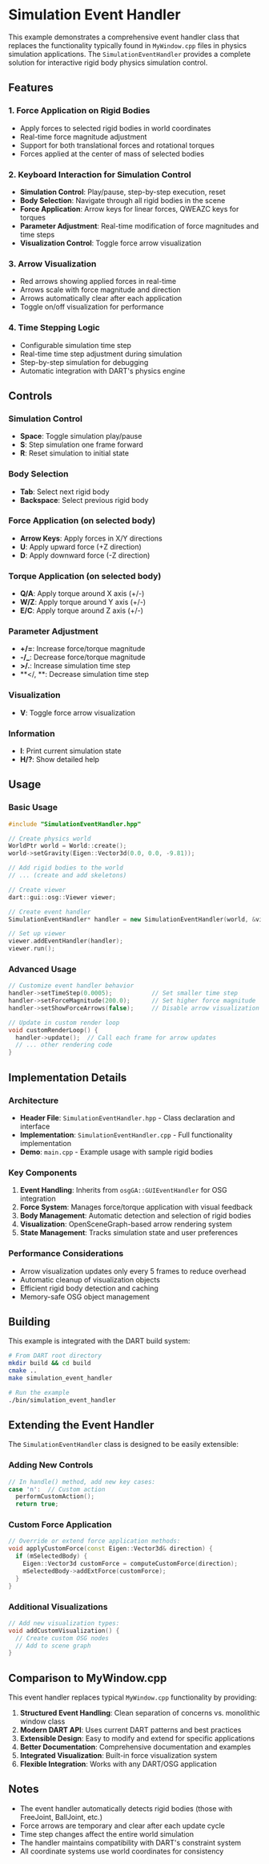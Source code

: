# Simulation Event Handler

This example demonstrates a comprehensive event handler class that replaces the functionality typically found in `MyWindow.cpp` files in physics simulation applications. The `SimulationEventHandler` provides a complete solution for interactive rigid body physics simulation control.

## Features

### 1. Force Application on Rigid Bodies
- Apply forces to selected rigid bodies in world coordinates
- Real-time force magnitude adjustment
- Support for both translational forces and rotational torques
- Forces applied at the center of mass of selected bodies

### 2. Keyboard Interaction for Simulation Control
- **Simulation Control**: Play/pause, step-by-step execution, reset
- **Body Selection**: Navigate through all rigid bodies in the scene
- **Force Application**: Arrow keys for linear forces, QWEAZC keys for torques
- **Parameter Adjustment**: Real-time modification of force magnitudes and time steps
- **Visualization Control**: Toggle force arrow visualization

### 3. Arrow Visualization
- Red arrows showing applied forces in real-time
- Arrows scale with force magnitude and direction
- Arrows automatically clear after each application
- Toggle on/off visualization for performance

### 4. Time Stepping Logic
- Configurable simulation time step
- Real-time time step adjustment during simulation
- Step-by-step simulation for debugging
- Automatic integration with DART's physics engine

## Controls

### Simulation Control
- **Space**: Toggle simulation play/pause
- **S**: Step simulation one frame forward
- **R**: Reset simulation to initial state

### Body Selection
- **Tab**: Select next rigid body
- **Backspace**: Select previous rigid body

### Force Application (on selected body)
- **Arrow Keys**: Apply forces in X/Y directions
- **U**: Apply upward force (+Z direction)
- **D**: Apply downward force (-Z direction)

### Torque Application (on selected body)
- **Q/A**: Apply torque around X axis (+/-)
- **W/Z**: Apply torque around Y axis (+/-)
- **E/C**: Apply torque around Z axis (+/-)

### Parameter Adjustment
- **+/=**: Increase force/torque magnitude
- **-/_**: Decrease force/torque magnitude
- **>/.**: Increase simulation time step
- **</, **: Decrease simulation time step

### Visualization
- **V**: Toggle force arrow visualization

### Information
- **I**: Print current simulation state
- **H/?**: Show detailed help

## Usage

### Basic Usage

```cpp
#include "SimulationEventHandler.hpp"

// Create physics world
WorldPtr world = World::create();
world->setGravity(Eigen::Vector3d(0.0, 0.0, -9.81));

// Add rigid bodies to the world
// ... (create and add skeletons)

// Create viewer
dart::gui::osg::Viewer viewer;

// Create event handler
SimulationEventHandler* handler = new SimulationEventHandler(world, &viewer);

// Set up viewer
viewer.addEventHandler(handler);
viewer.run();
```

### Advanced Usage

```cpp
// Customize event handler behavior
handler->setTimeStep(0.0005);           // Set smaller time step
handler->setForceMagnitude(200.0);      // Set higher force magnitude
handler->setShowForceArrows(false);     // Disable arrow visualization

// Update in custom render loop
void customRenderLoop() {
  handler->update();  // Call each frame for arrow updates
  // ... other rendering code
}
```

## Implementation Details

### Architecture
- **Header File**: `SimulationEventHandler.hpp` - Class declaration and interface
- **Implementation**: `SimulationEventHandler.cpp` - Full functionality implementation
- **Demo**: `main.cpp` - Example usage with sample rigid bodies

### Key Components
1. **Event Handling**: Inherits from `osgGA::GUIEventHandler` for OSG integration
2. **Force System**: Manages force/torque application with visual feedback
3. **Body Management**: Automatic detection and selection of rigid bodies
4. **Visualization**: OpenSceneGraph-based arrow rendering system
5. **State Management**: Tracks simulation state and user preferences

### Performance Considerations
- Arrow visualization updates only every 5 frames to reduce overhead
- Automatic cleanup of visualization objects
- Efficient rigid body detection and caching
- Memory-safe OSG object management

## Building

This example is integrated with the DART build system:

```bash
# From DART root directory
mkdir build && cd build
cmake ..
make simulation_event_handler

# Run the example
./bin/simulation_event_handler
```

## Extending the Event Handler

The `SimulationEventHandler` class is designed to be easily extensible:

### Adding New Controls
```cpp
// In handle() method, add new key cases:
case 'n':  // Custom action
  performCustomAction();
  return true;
```

### Custom Force Application
```cpp
// Override or extend force application methods:
void applyCustomForce(const Eigen::Vector3d& direction) {
  if (mSelectedBody) {
    Eigen::Vector3d customForce = computeCustomForce(direction);
    mSelectedBody->addExtForce(customForce);
  }
}
```

### Additional Visualizations
```cpp
// Add new visualization types:
void addCustomVisualization() {
  // Create custom OSG nodes
  // Add to scene graph
}
```

## Comparison to MyWindow.cpp

This event handler replaces typical `MyWindow.cpp` functionality by providing:

1. **Structured Event Handling**: Clean separation of concerns vs. monolithic window class
2. **Modern DART API**: Uses current DART patterns and best practices
3. **Extensible Design**: Easy to modify and extend for specific applications
4. **Better Documentation**: Comprehensive documentation and examples
5. **Integrated Visualization**: Built-in force visualization system
6. **Flexible Integration**: Works with any DART/OSG application

## Notes

- The event handler automatically detects rigid bodies (those with FreeJoint, BallJoint, etc.)
- Force arrows are temporary and clear after each update cycle
- Time step changes affect the entire world simulation
- The handler maintains compatibility with DART's constraint system
- All coordinate systems use world coordinates for consistency
